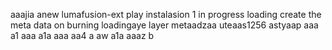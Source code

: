 aaajia anew lumafusion-ext
play
instalasion 1
in progress
loading
create the meta
data on burning
loadingaye
layer
metaadzaa
uteaas1256
astyaap
aaa
a1
aaa
a1a
aaa
aa4
a
aw
a1a
aaaz
b
